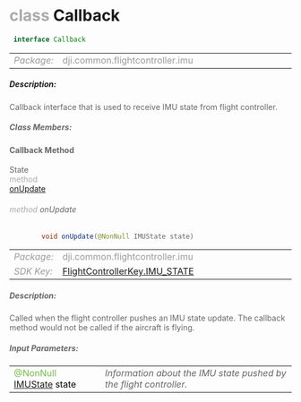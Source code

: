 <div class="article"><h1 ><font color="#AAA">class </font>Callback</h1></div>

~~~java
 interface Callback 
~~~

<html><table class="table-supportedby"><tr valign="top"><td width=15%><font color="#999"><i>Package:</i></td><td width=85%><font color="#999">dji.common.flightcontroller.imu</td></tr></table></html>



##### Description:



<font color="#666">Callback interface that is used to receive IMU state from flight controller.



##### Class Members:



#### Callback Method

<div class="api-row" id="djiflightcontroller_updateimustate"><div class="api-col left">State</div><div class="api-col middle" style="color:#AAA">method</div><div class="api-col right"><a class="trigger" href="#djiflightcontroller_updateimustate_inline">onUpdate</a></div></div><div class="inline-doc" id="djiflightcontroller_updateimustate_inline"

><div class="article"><h6 ><font color="#AAA">method </font>onUpdate</h6></div>

~~~java
        void onUpdate(@NonNull IMUState state)
~~~

<html><table class="table-supportedby"><tr valign="top"><td width=15%><font color="#999"><i>Package:</i></td><td width=85%><font color="#999">dji.common.flightcontroller.imu</td></tr><tr valign="top"><td width=15%><font color="#999"><i>SDK Key:</i></td><td width=85%><font color="#999"><a href="/Components/KeyManager/DJIFlightControllerKey.html#flightcontrollerkey_imu_state_key">FlightControllerKey.IMU_STATE</a></td></tr></table></html>



##### Description:



<font color="#666">Called when the flight controller pushes an IMU state update. The callback method would not be called if the aircraft is flying.



##### Input Parameters:

<html><table class="table-inline-parameters"><tr valign="top"><td><font color="#70BF41">@NonNull <a href="/Components/IMUState/DJIIMUState.html#djiimustate">IMUState</a> <font color="#000">state</td><td><font color="#666"><i>Information about the IMU state pushed by the flight controller.</i></td></tr></table></html></div>


